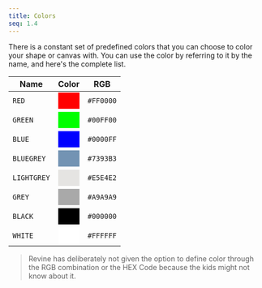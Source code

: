 ```yaml
---
title: Colors
seq: 1.4
---
```


There is a constant set of predefined colors that you can choose to color your shape or canvas with. You can use the color by referring to it by the name, and here's the complete list.

| Name | Color | RGB |
|------------|----------------|-----------|
| `RED`  |  <div style="background: #FF0000; padding: 1em;" />  |  `#FF0000`  |
| `GREEN`  |  <div style="background: #00FF00; padding: 1em;" />  |  `#00FF00`  |
| `BLUE`  |  <div style="background: #0000FF; padding: 1em;" />  |  `#0000FF`  |
| `BLUEGREY`  |  <div style="background: #7393B3; padding: 1em;" />  |  `#7393B3`  |
| `LIGHTGREY`  |  <div style="background: #E5E4E2; padding: 1em;" />  |  `#E5E4E2`  |
| `GREY`  |  <div style="background: #A9A9A9; padding: 1em;" />  |  `#A9A9A9`  |
| `BLACK`  |  <div style="background: #000000; padding: 1em;" />  |  `#000000`  |
| `WHITE`  |  <div style="background: #FFFFFF; padding: 1em;" />  |  `#FFFFFF`  |

> Revine has deliberately not given the option to define color through the RGB combination or the HEX Code because the kids might not know about it.
